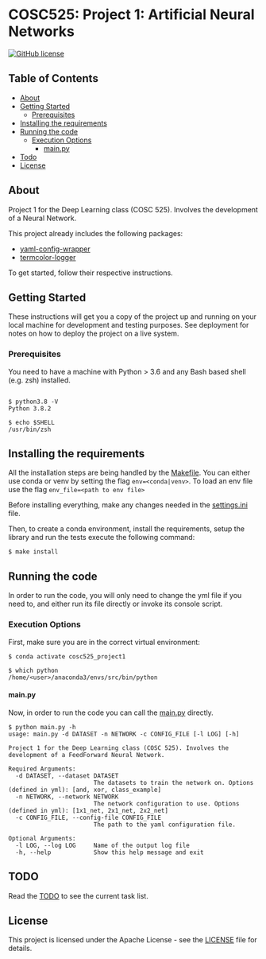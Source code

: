 # COSC525: Project 1: Artificial Neural Networks

[![GitHub license](https://img.shields.io/badge/license-Apache-blue.svg)](
https://github.com/drkostas/COSC525-Project1/blob/master/LICENSE)

## Table of Contents

+ [About](#about)
+ [Getting Started](#getting_started)
    + [Prerequisites](#prerequisites)
+ [Installing the requirements](#installing)
+ [Running the code](#run_locally)
    + [Execution Options](#execution_options)
        + [main.py](#src_main)
+ [Todo](#todo)
+ [License](#license)

## About <a name = "about"></a>

Project 1 for the Deep Learning class (COSC 525). Involves the development of a Neural Network.

This project already includes the following packages:

- [yaml-config-wrapper](https://pypi.org/project/yaml-config-wrapper/)
- [termcolor-logger](https://pypi.org/project/termcolor-logger/)

To get started, follow their respective instructions.

## Getting Started <a name = "getting_started"></a>

These instructions will get you a copy of the project up and running on your local machine for
development and testing purposes. See deployment for notes on how to deploy the project on a live
system.

### Prerequisites <a name = "prerequisites"></a>

You need to have a machine with Python > 3.6 and any Bash based shell (e.g. zsh) installed.

```ShellSession

$ python3.8 -V
Python 3.8.2

$ echo $SHELL
/usr/bin/zsh

```

## Installing the requirements <a name = "installing"></a>

All the installation steps are being handled by the [Makefile](Makefile). You can either use conda or
venv by setting the flag `env=<conda|venv>`. To load an env file use the
flag `env_file=<path to env file>`

Before installing everything, make any changes needed in the [settings.ini](settings.ini) file.

Then, to create a conda environment, install the requirements, setup the library and run the tests
execute the following command:

```ShellSession
$ make install
```

## Running the code <a name = "run_locally"></a>

In order to run the code, you will only need to change the yml file if you need to, and either run its
file directly or invoke its console script.

### Execution Options <a name = "execution_options"></a>

First, make sure you are in the correct virtual environment:

```ShellSession
$ conda activate cosc525_project1

$ which python
/home/<user>/anaconda3/envs/src/bin/python

```

#### main.py <a name = "src_main"></a>

Now, in order to run the code you can call the [main.py](main.py)
directly.

```ShellSession
$ python main.py -h
usage: main.py -d DATASET -n NETWORK -c CONFIG_FILE [-l LOG] [-h]

Project 1 for the Deep Learning class (COSC 525). Involves the development of a FeedForward Neural Network.

Required Arguments:
  -d DATASET, --dataset DATASET
                        The datasets to train the network on. Options (defined in yml): [and, xor, class_example]
  -n NETWORK, --network NETWORK
                        The network configuration to use. Options (defined in yml): [1x1_net, 2x1_net, 2x2_net]
  -c CONFIG_FILE, --config-file CONFIG_FILE
                        The path to the yaml configuration file.

Optional Arguments:
  -l LOG, --log LOG     Name of the output log file
  -h, --help            Show this help message and exit
```

## TODO <a name = "todo"></a>

Read the [TODO](TODO.md) to see the current task list.

## License <a name = "license"></a>

This project is licensed under the Apache License - see the [LICENSE](LICENSE) file for details.
